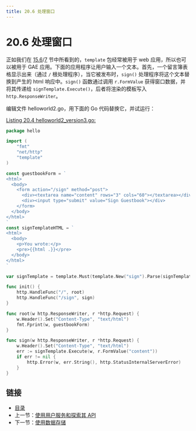 ```yaml
---
title: 20.6 处理窗口
---
```


# 20.6 处理窗口

正如我们在 [15.6](15.6.md)/[7](15.7.md) 节中所看到的，`template` 包经常被用于 web 应用，所以也可以被用于 GAE 应用。下面的应用程序让用户输入一个文本。首先，一个留言簿表格显示出来（通过 `/` 根处理程序），当它被发布时，`sign()` 处理程序将这个文本替换到产生的 html 响应中。`sign()` 函数通过调用 `r.FormValue` 获得窗口数据，并将其传递给 `signTemplate.Execute()`，后者将渲染的模板写入 `http.ResponseWriter`。

编辑文件 helloworld2.go，用下面的 Go 代码替换它，并试运行：

<u>[Listing 20.4 helloworld2_version3.go:](examples\chapter_20\helloapp\hello\helloworld2_version3.go)</u>

```go
package hello

import (
	"fmt"
	"net/http"
	"template"
)

const guestbookForm = `
<html>
  <body>
    <form action="/sign" method="post">
      <div><textarea name="content" rows="3" cols="60"></textarea></div>
      <div><input type="submit" value="Sign Guestbook"></div>
    </form>
  </body>
</html>
`
const signTemplateHTML = `
<html>
  <body>
    <p>You wrote:</p>
    <pre>{{html .}}</pre>
  </body>
</html>
`

var signTemplate = template.Must(template.New("sign").Parse(signTemplateHTML))

func init() {
	http.HandleFunc("/", root)
	http.HandleFunc("/sign", sign)
}

func root(w http.ResponseWriter, r *http.Request) {
	w.Header().Set("Content-Type", "text/html")
	fmt.Fprint(w, guestbookForm)
}

func sign(w http.ResponseWriter, r *http.Request) {
	w.Header().Set("Content-Type", "text/html")
	err := signTemplate.Execute(w, r.FormValue("content"))
	if err != nil {
		http.Error(w, err.String(), http.StatusInternalServerError)
	}
}
```

## 链接

- [目录](directory.md)
- 上一节：[使用用户服务和探索其 API](20.5.md)
- 下一节：[使用数据存储](20.7.md)

